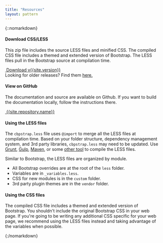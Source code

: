 ```yaml
---
title: "Resources"
layout: pattern
---
```

{::nomarkdown}
<div class="">
    <div class="pl-panel">
        <div class="row">
            <div class="col-sm-6 col-lg-6">
                <h4 class="margin-top-0">Download CSS/LESS</h4>
                <p>This zip file includes the source LESS files and minified CSS. The compiled CSS file includes a themed and extended version of Bootstrap. The LESS files pull in the Bootstrap source at compilation time.</p>
                <a href="{{site.baseurl}}/downloads/cbpstrap-{{site.version}}.zip" class="btn btn-primary"><i class="icon icon-inverse icon-download"></i> &nbsp;Download v{{site.version}}</a>
                <div class="margin-top-1 small">Looking for older releases? Find them <a href="{{site.repository.url}}/releases">here.</a></div>
            </div>
            <div class="col-sm-6 col-lg-6">
                <h4 class="margin-top-0">View on GitHub</h4>
                <p>The documentation and source are available on Github. If you want to build the documentation locally, follow the instructions there.</p>
                <a href="{{site.repository.url}}" class="btn btn-default"><i class="icon icon-github"></i> &nbsp;{{site.repository.name}}</a>
            </div>
        </div>
    </div>
    <div class="pl-panel">
        <h4 class="margin-top-0">Using the LESS files</h4>
        <p>The <code>cbpstrap.less</code> file uses <code>@import</code> to merge all the LESS files at compilation time. Based on your folder structure, dependency management system, and 3rd party libraries, <code>cbpstrap.less</code> may need to be updated. Use <a href="http://gruntjs.com/">Grunt</a>, <a href="http://gulpjs.com/">Gulp</a>, <a href="http://maven.apache.org/">Maven</a>, or some <a href="http://lesscss.org/usage/index.html#third-party-compilers">other tool</a> to compile the LESS files.</p>
        <p>Similar to Bootstrap, the LESS files are organized by module.</p>
        <ul>
            <li>All Bootstrap overrides are at the root of the <code>less</code> folder.</li>
            <li>Variables are in <code>_variables.less</code>.</li>
            <li>CSS for new modules is in the <code>custom</code> folder.</li>
            <li>3rd party plugin themes are in the <code>vendor</code> folder.</li>
        </ul>
        <h4>Using the CSS files</h4>
        <p>The compiled CSS file includes a themed and extended version of Bootstrap. You shouldn't include the original Bootstrap CSS in your web page. If you're going to be writing any additional CSS specific for your web page, we recommend using the LESS files instead and taking advantage of the variables when possible.</p>
    </div>
</div>
{:/nomarkdown}
